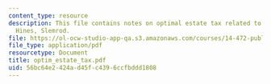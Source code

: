 ```yaml
---
content_type: resource
description: This file contains notes on optimal estate tax related to Kaplow in Gale,
  Hines, Slemrod.
file: https://ol-ocw-studio-app-qa.s3.amazonaws.com/courses/14-472-public-economics-ii-spring-2004/56bc64e2424ad45fc4396ccfbddd1808_optim_estate_tax.pdf
file_type: application/pdf
resourcetype: Document
title: optim_estate_tax.pdf
uid: 56bc64e2-424a-d45f-c439-6ccfbddd1808
---
```

